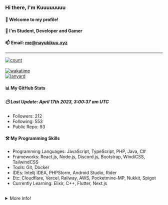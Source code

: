 
<h3><b>Hi there, I'm Kuuuuuuuu</b></h3>
<h4>👋 Welcome to my profile!</h4>
<h4>👀 I'm Student, Developer and Gamer</h4>

<h4>📫 Email: <a href="mailto:me@nayukikuu.xyz">me@nayukikuu.xyz</a></h4>
<hr/>
<a href="https://nayukikuu.xyz">
    <img alt="count" src="https://moe-counter.glitch.me/get/@MelidaZ?theme=rule34"/>
</a>
<br/>
<br/>
<a href="https://wakatime.com/@f0797c6d-4099-4a7f-947c-a8144dcd6348">
    <img alt="wakatime" src="https://wakatime.com/badge/user/f0797c6d-4099-4a7f-947c-a8144dcd6348.svg"/>
</a>
<br/>
<a href="https://nayukikuu.xyz">
    <img alt="lanyard" src="https://lanyard.cnrad.dev/api/568093374662311956"/>
</a>
<br/>
<h4>📊 My GitHub Stats</h4>
<h5><b>🕒 Last Update: April 17th 2023, 3:00:37 am UTC</b></h5>
<ul>
    <li>Followers: 212</li>
    <li>Following: 553</li>
    <li>Public Repo: 93</li>
</ul>
<h4>🛠️ My Programming Skills</h4>
<ul>
    <li>Programming Languages: JavaScript, TypeScript, PHP, Java, C#</li>
    <li>Frameworks: React.js, Node.js, Discord.js, Bootstrap, WindiCSS, TailwindCSS</li>
    <li>Tools: Git, Docker</li>
    <li>IDEs: Intellj IDEA, PHPStorm, Android Studio, Rider</li>
    <li>Etc: Cloudflare, Vercel, Railway, AWS, Pocketmine-MP, Nukkit, Spigot</li>
    <li>Currently Learning: Elixir, C++, Flutter, Next.js</li>
</ul>
<br/>
<details>
    <summary>More Info!</summary>
    <br/>
    <br/>
    <a href="https://nayukikuu.xyz">
        <div align="center">
            <img alt="github" src="https://github-readme-stats.vercel.app/api?username=Kuuuuuuuu&show_icons=true&include_all_commits=true&line_height=28.5&count_private=true&title_color=82CAFF&icon_color=82CAFF&bg_color=191970&theme=nord"/>
            <br/>
            <img alt="github" src="https://github-readme-stats.vercel.app/api/top-langs?username=Kuuuuuuuu&langs_count=15&layout=compact&count_private=true&title_color=82CAFF&icon_color=82CAFF&bg_color=191970&theme=nord"/>
            <br/>
            <img alt="trophy" src="https://github-profile-trophy.vercel.app/?username=Kuuuuuuuu&row=2&column=4&theme=algolia"/>
            <br/>
            <img alt="streak" src="https://github-readme-streak-stats.herokuapp.com/?user=Kuuuuuuuu&theme=dark&background=191970"/>
            <br/>
            <img alt="activity" src="https://github-readme-activity-graph.cyclic.app/graph?username=Kuuuuuuuu&bg_color=191970&theme=github"/>
            <br/>
            <img alt="repo" src="https://github-contributor-stats.vercel.app/api?username=Kuuuuuuuu&show_icons=true&include_all_commits=true&line_height=28.5&count_private=true&title_color=82CAFF&icon_color=82CAFF&bg_color=191970&theme=nord"/>
        </div>    
    </a>
</details>